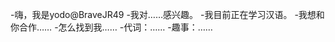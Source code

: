 -嗨，我是yodo@BraveJR49
-我对……感兴趣。
-我目前正在学习汉语。
-我想和你合作……
-怎么找到我……
-代词：……
-趣事：……

<!---
BraveJR49/BraveJR49是一个特殊的存储库，因为它的'README. Mdlibryou（这个文件）出现在您的GitHub配置文件中。
您可以单击预览链接查看更改。
--->
